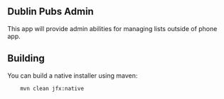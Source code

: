 Dublin Pubs Admin
-------------------
This app will provide admin abilities for managing lists outside of
phone app.

Building
----------
You can build a native installer using maven:
    
        mvn clean jfx:native
